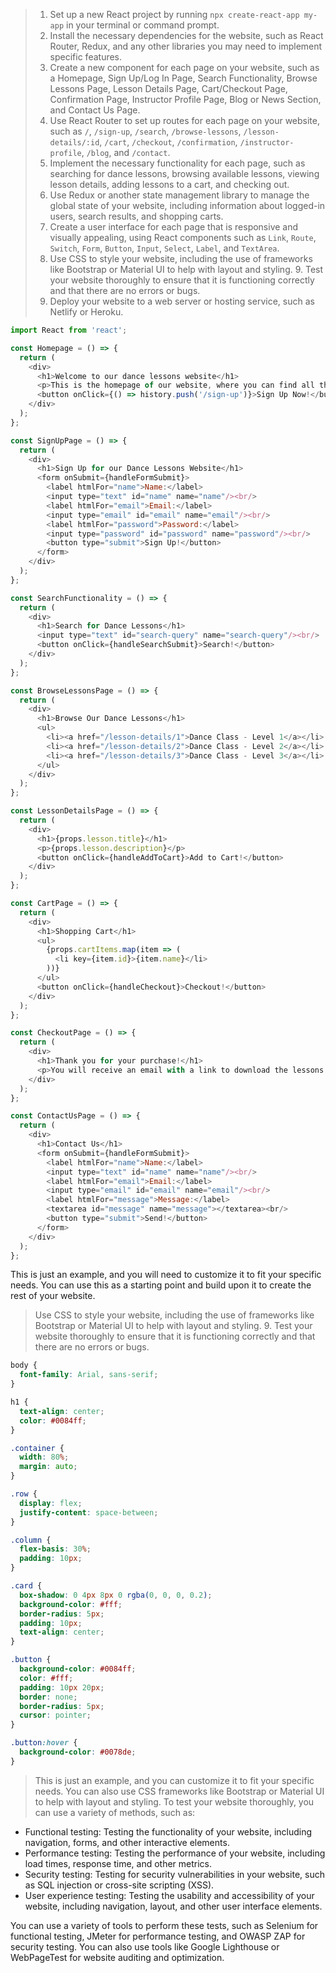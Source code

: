 >1. Set up a new React project by running `npx create-react-app my-app` in your terminal or command prompt.
>2. Install the necessary dependencies for the website, such as React Router, Redux, and any other libraries you may need to implement  specific features.
>3. Create a new component for each page on your website, such as a Homepage, Sign Up/Log In Page, Search Functionality, Browse  Lessons Page, Lesson Details Page, Cart/Checkout Page, Confirmation Page, Instructor Profile Page, Blog or News Section, and Contact  Us Page.
>4. Use React Router to set up routes for each page on your website, such as `/`, `/sign-up`, `/search`, `/browse-lessons`,  `/lesson-details/:id`, `/cart`, `/checkout`, `/confirmation`, `/instructor-profile`, `/blog`, and `/contact`.
>5. Implement the necessary functionality for each page, such as searching for dance lessons, browsing available lessons, viewing  lesson details, adding lessons to a cart, and checking out.
>6. Use Redux or another state management library to manage the global state of your website, including information about logged-in  users, search results, and shopping carts.
>7. Create a user interface for each page that is responsive and visually appealing, using React components such as `Link`, `Route`,  `Switch`, `Form`, `Button`, `Input`, `Select`, `Label`, and `TextArea`.
>8. Use CSS to style your website, including the use of frameworks like Bootstrap or Material UI to help with layout and styling. 9. Test your website thoroughly to ensure that it is functioning correctly and that there are no errors or bugs.
>9. Deploy your website to a web server or hosting service, such as Netlify or Heroku.

```js
import React from 'react';

const Homepage = () => {
  return (
    <div>
      <h1>Welcome to our dance lessons website</h1>
      <p>This is the homepage of our website, where you can find all the information you need about our dance lessons.</p>
      <button onClick={() => history.push('/sign-up')}>Sign Up Now!</button>
    </div>
  );
};

const SignUpPage = () => {
  return (
    <div>
      <h1>Sign Up for our Dance Lessons Website</h1>
      <form onSubmit={handleFormSubmit}>
        <label htmlFor="name">Name:</label>
        <input type="text" id="name" name="name"/><br/>
        <label htmlFor="email">Email:</label>
        <input type="email" id="email" name="email"/><br/>
        <label htmlFor="password">Password:</label>
        <input type="password" id="password" name="password"/><br/>
        <button type="submit">Sign Up!</button>
      </form>
    </div>
  );
};

const SearchFunctionality = () => {
  return (
    <div>
      <h1>Search for Dance Lessons</h1>
      <input type="text" id="search-query" name="search-query"/><br/>
      <button onClick={handleSearchSubmit}>Search!</button>
    </div>
  );
};

const BrowseLessonsPage = () => {
  return (
    <div>
      <h1>Browse Our Dance Lessons</h1>
      <ul>
        <li><a href="/lesson-details/1">Dance Class - Level 1</a></li>
        <li><a href="/lesson-details/2">Dance Class - Level 2</a></li>
        <li><a href="/lesson-details/3">Dance Class - Level 3</a></li>
      </ul>
    </div>
  );
};

const LessonDetailsPage = () => {
  return (
    <div>
      <h1>{props.lesson.title}</h1>
      <p>{props.lesson.description}</p>
      <button onClick={handleAddToCart}>Add to Cart!</button>
    </div>
  );
};

const CartPage = () => {
  return (
    <div>
      <h1>Shopping Cart</h1>
      <ul>
        {props.cartItems.map(item => (
          <li key={item.id}>{item.name}</li>
        ))}
      </ul>
      <button onClick={handleCheckout}>Checkout!</button>
    </div>
  );
};

const CheckoutPage = () => {
  return (
    <div>
      <h1>Thank you for your purchase!</h1>
      <p>You will receive an email with a link to download the lessons you purchased.</p>
    </div>
  );
};

const ContactUsPage = () => {
  return (
    <div>
      <h1>Contact Us</h1>
      <form onSubmit={handleFormSubmit}>
        <label htmlFor="name">Name:</label>
        <input type="text" id="name" name="name"/><br/>
        <label htmlFor="email">Email:</label>
        <input type="email" id="email" name="email"/><br/>
        <label htmlFor="message">Message:</label>
        <textarea id="message" name="message"></textarea><br/>
        <button type="submit">Send!</button>
      </form>
    </div>
  );
};
```
This is just an example, and you will need to customize it to fit your specific needs. You can use this as a starting point and build 
upon it to create the rest of your website.

> Use CSS to style your website, including the use of frameworks like Bootstrap or Material UI to help with layout and styling. 9. Test your website thoroughly to ensure that it is functioning correctly and that there are no errors or bugs.

``` css
body {
  font-family: Arial, sans-serif;
}

h1 {
  text-align: center;
  color: #0084ff;
}

.container {
  width: 80%;
  margin: auto;
}

.row {
  display: flex;
  justify-content: space-between;
}

.column {
  flex-basis: 30%;
  padding: 10px;
}

.card {
  box-shadow: 0 4px 8px 0 rgba(0, 0, 0, 0.2);
  background-color: #fff;
  border-radius: 5px;
  padding: 10px;
  text-align: center;
}

.button {
  background-color: #0084ff;
  color: #fff;
  padding: 10px 20px;
  border: none;
  border-radius: 5px;
  cursor: pointer;
}

.button:hover {
  background-color: #0078de;
}
```
>This is just an example, and you can customize it to fit your specific needs. You can also use CSS frameworks like Bootstrap or Material UI to help with layout and styling.
>To test your website thoroughly, you can use a variety of methods, such as:

* Functional testing: Testing the functionality of your website, including navigation, forms, and other interactive elements.
* Performance testing: Testing the performance of your website, including load times, response time, and other metrics.
* Security testing: Testing for security vulnerabilities in your website, such as SQL injection or cross-site scripting (XSS).
* User experience testing: Testing the usability and accessibility of your website, including navigation, layout, and other user  interface elements.

You can use a variety of tools to perform these tests, such as Selenium for functional testing, JMeter for performance testing, and 
OWASP ZAP for security testing. You can also use tools like Google Lighthouse or WebPageTest for website auditing and optimization.